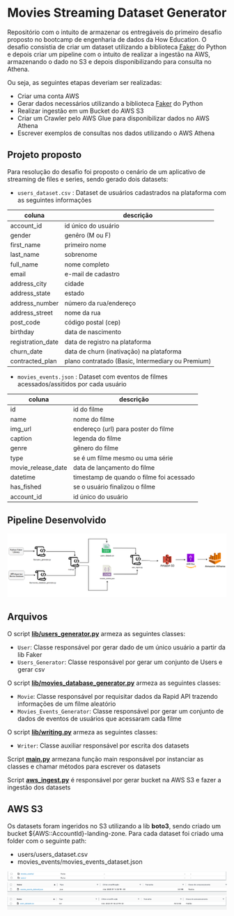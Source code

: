 
# Movies Streaming Dataset Generator

Repositório com o intuito de armazenar os entregáveis do primeiro desafio proposto no bootcamp de engenharia de dados da How Education. O desafio consistia de criar um dataset utilizando a biblioteca [Faker](https://faker.readthedocs.io/en/master/) do Python e depois criar um pipeline com o intuito de realizar a ingestão na AWS, armazenando o dado no S3 e depois disponibilizando para consulta no Athena.

Ou seja, as seguintes etapas deveriam ser realizadas:

- Criar uma conta AWS
- Gerar dados necessários utilizando a biblioteca [Faker](https://faker.readthedocs.io/en/master/) do Python
- Realizar ingestão em um Bucket do AWS S3
- Criar um Crawler pelo AWS Glue para disponibilizar dados no AWS Athena
- Escrever exemplos de consultas nos dados utilizando o AWS Athena


## Projeto proposto
Para resolução do desafio foi proposto o cenário de um aplicativo de streaming de files e series, sendo gerado dois datasets:

- `users_dataset.csv` : Dataset de usuários cadastrados na plataforma com as seguintes informações

| coluna     | descrição |
|------------|-----------|
| account_id |id único do usuário|
| gender     |genêro (M ou F)|
| first_name |primeiro nome|
| last_name  |sobrenome|
| full_name |nome completo|
| email| e-mail de cadastro|
| address_city| cidade|
| address_state | estado|
| address_number| número da rua/endereço|
| address_street| nome da rua|
| post_code| código postal (cep)|
| birthday| data de nascimento|
| registration_date| data de registro na plataforma|
| churn_date| data de churn (inativação) na plataforma|
| contracted_plan| plano contratado (Basic, Intermediary ou Premium)|

- `movies_events.json` : Dataset com eventos de filmes acessados/assitidos por cada usuário

| coluna     | descrição |
|------------|-----------|
| id |id do filme|
| name     |nome do filme|
| img_url |endereço (url) para poster do filme|
| caption  |legenda do filme|
| genre | gênero do filme|
| type| se é um filme mesmo ou uma série|
| movie_release_date| data de lançamento do filme|
| datetime | timestamp de quando o filme foi acessado|
| has_fished| se o usuário finalizou o filme|
| account_id| id único do usuário|



## Pipeline Desenvolvido

![Alt Text](https://github.com/MatheusBorgesKamla/fake_dataset_movies_streaming_generator/blob/main/files/pipeline.png)


## Arquivos

O script **[lib/users_generator.py](https://github.com/MatheusBorgesKamla/fake_dataset_movies_streaming_generator/blob/main/libs/users_generator.py)** armeza as seguintes classes:
- `User`: Classe responsável por gerar dado de um único usuário a partir da lib Faker
- `Users_Generator`: Classe responsável por gerar um conjunto de Users e gerar csv


O script **[lib/movies_database_generator.py](https://github.com/MatheusBorgesKamla/fake_dataset_movies_streaming_generator/blob/main/libs/movies_database_generator.py)** armeza as seguintes classes:
- `Movie`: Classe responsável por requisitar dados da Rapid API trazendo informações de um filme aleatório
- `Movies_Events_Generator`: Classe responsável por gerar um conjunto de dados de eventos de usuários que acessaram cada filme


O script **[lib/writing.py](https://github.com/MatheusBorgesKamla/fake_dataset_movies_streaming_generator/blob/main/libs/writing.py)** armeza as seguintes classes:
- `Writer`: Classe auxiliar responsável por escrita dos datasets


Script **[main.py](https://github.com/MatheusBorgesKamla/fake_dataset_movies_streaming_generator/blob/main/main.py)** armezana função main responsável por instanciar as classes e chamar métodos para escrever os datasets

Script **[aws_ingest.py](https://github.com/MatheusBorgesKamla/fake_dataset_movies_streaming_generator/blob/main/aws_ingest.py)** é responsável por gerar bucket na AWS S3 e fazer a ingestão dos datasets

## AWS S3
Os datasets foram ingeridos no S3 utilizando a lib **boto3**, sendo criado um bucket ${AWS::AccountId}-landing-zone. Para cada dataset foi criado uma folder com o seguinte path:
- users/users_dataset.csv
- movies_events/movies_events_dataset.json

![Alt Text](https://github.com/MatheusBorgesKamla/fake_dataset_movies_streaming_generator/blob/main/files/s3_pic1.png)
![Alt Text](https://github.com/MatheusBorgesKamla/fake_dataset_movies_streaming_generator/blob/main/files/s3_pic2.png)
![Alt Text](https://github.com/MatheusBorgesKamla/fake_dataset_movies_streaming_generator/blob/main/files/s3_pic3.png)



